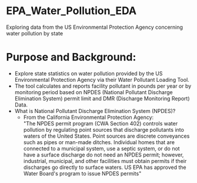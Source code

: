 # EPA_Water_Pollution_EDA
Exploring data from the US Environmental Protection Agency concerning water pollution by state

# Purpose and Background:
- Explore state statistics on water pollution provided by the US Environmental Protection Agency via their Water Pollutant Loading Tool.
- The tool calculates and reports facility pollutant in pounds per year or by monitoring period based on NPDES (National Pollutant Discharge Elimination System) permit limit and DMR (Discharge Monitoring Report) Data.
- What is National Pollutant Discharge Elimination System (NPDES)?
  - From the California Environmental Protection Agency: <br/>
  "The NPDES permit program (CWA Section 402) controls water pollution by regulating point sources that discharge pollutants into waters of the United States. Point sources are discrete conveyances such as pipes or man-made ditches. Individual homes that are connected to a municipal system, use a septic system, or do not have a surface discharge do not need an NPDES permit; however, industrial, municipal, and other facilities must obtain permits if their discharges go directly to surface waters. US EPA has approved the Water Board's program to issue NPDES permits"

